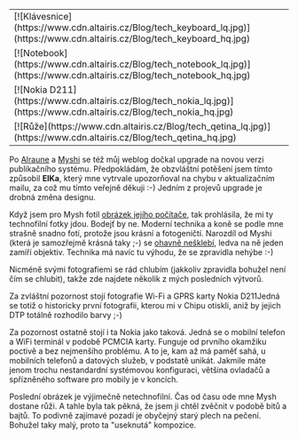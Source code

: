 <!-- dcterms:identifier = riderweblog#78 -->
<!-- dcterms:title = O gepardích mláďatech a technofilních fotografiích -->
<!-- np9:categoryId = 2 -->
<!-- x4w:category = Lidé a jiná zvěř -->
<!-- np9:authorId = 1 -->
<!-- np9:authorEmail = michal.valasek@altairis.cz -->
<!-- dcterms:creator = Michal Altair Valášek -->
<!-- dcterms:created = 2003-08-10T02:16:19+02:00 -->
<!-- dcterms:date = 2003-08-10T02:16:19+02:00 -->

<table cellspacing="5" cellpadding="0" align="right" border="0">
<tbody>
<tr>
<td>[![Klávesnice](https://www.cdn.altairis.cz/Blog/tech_keyboard_lq.jpg)](https://www.cdn.altairis.cz/Blog/tech_keyboard_hq.jpg)</td></tr>
<tr>
<td>[![Notebook](https://www.cdn.altairis.cz/Blog/tech_notebook_lq.jpg)](https://www.cdn.altairis.cz/Blog/tech_notebook_hq.jpg) </td></tr>
<tr>
<td>[![Nokia D211](https://www.cdn.altairis.cz/Blog/tech_nokia_lq.jpg)](https://www.cdn.altairis.cz/Blog/tech_nokia_hq.jpg) </td></tr>
<tr>
<td>[![Růže](https://www.cdn.altairis.cz/Blog/tech_qetina_lq.jpg)](https://www.cdn.altairis.cz/Blog/tech_qetina_hq.jpg) </td></tr></tbody></table>

Po [Alraune](http://weblog.alraune.cz/) a [Myshi](http://weblog.bestijka.cz/) se též můj weblog dočkal upgrade na novou verzi publikačního systému. Předpokládám, že obzvláštní potěšení jsem tímto způsobil **ElKa**, který mne vytrvale upozorňoval na chybu v aktualizačním mailu, za což mu tímto veřejně děkuji :-) Jedním z projevů upgrade je drobná změna designu.

Když jsem pro Mysh fotil [obrázek jejího počítače](http://weblog.bestijka.cz/ShowRecord.aspx?day=20030808), tak prohlásila, že mi ty technofilní fotky jdou. Bodejť by ne. Moderní technika a koně se podle mne strašně snadno fotí, protože jsou krásní a fotogeničtí. Narozdíl od Myshi (která je samozřejmě krásná taky ;-) se [ohavně nešklebí](https://www.cdn.altairis.cz/Blog/tech_mysh.jpg), ledva na ně jeden zamíří objektiv. Technika má navíc tu výhodu, že se zpravidla nehýbe :-)

Nicméně svými fotografiemi se rád chlubím (jakkoliv zpravidla bohužel není čím se chlubit), takže zde najdete několik z mých posledních výtvorů.

Za zvláštní pozornost stojí fotografie Wi-Fi a GPRS karty Nokia D211Jedná se totiž o historicky první fotografii, kterou mi v Chipu otiskli, aniž by jejich DTP totálně rozhodilo barvy ;-)

Za pozornost ostatně stojí i ta Nokia jako taková. Jedná se o mobilní telefon a WiFi terminál v podobě PCMCIA karty. Funguje od prvního okamžiku poctivě a bez nejmenšího problému. A to je, kam až má paměť sahá, u mobilních telefonů a datových služeb, v podstatě unikát. Jakmile máte jenom trochu nestandardní systémovou konfiguraci, většina ovladačů a spřízněného software pro mobily je v koncích.

Poslední obrázek je výjimečně netechnofilní. Čas od času ode mne Mysh dostane růži. A tahle byla tak pěkná, že jsem ji chtěl zvěčnit v podobě bitů a bajtů. To podivně zajímavé pozadí je obyčejný starý plech na pečení. Bohužel taky malý, proto ta "useknutá" kompozice.